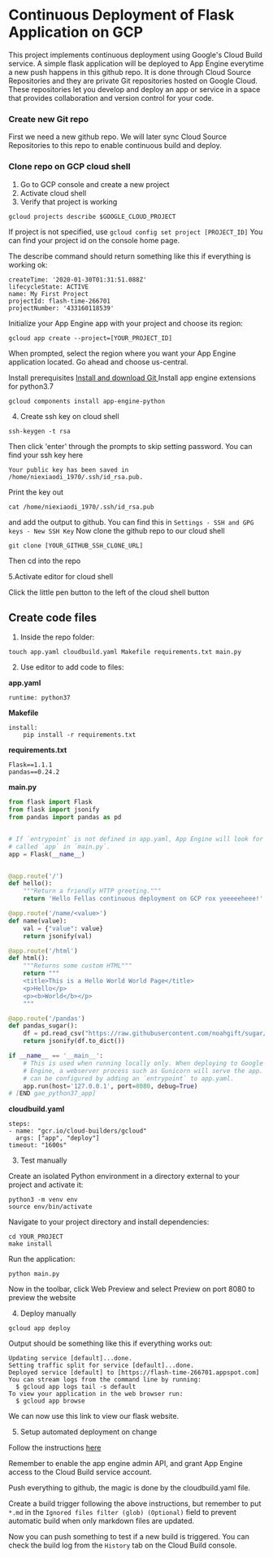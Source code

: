 # Continuous Deployment of Flask Application on GCP
This project implements continuous deployment using Google's Cloud Build service. A simple flask application will be deployed to App Engine everytime a new push happens in this github repo. It is done through Cloud Source Repositories and they are private Git repositories hosted on Google Cloud. These repositories let you develop and deploy an app or service in a space that provides collaboration and version control for your code.


### Create new Git repo
First we need a new github repo. We will later sync Cloud Source Repositories to this repo to enable continuous build and deploy.

### Clone repo on GCP cloud shell
1. Go to GCP console and create a new project
2. Activate cloud shell
3. Verify that project is working 

```gcloud projects describe $GOOGLE_CLOUD_PROJECT```

If project is not specified, use ```gcloud config set project [PROJECT_ID]``` You can find your project id on the console home page.

The describe command should return something like this if everything is working ok:
```
createTime: '2020-01-30T01:31:51.088Z'
lifecycleState: ACTIVE
name: My First Project
projectId: flash-time-266701
projectNumber: '433160118539'
```
Initialize your App Engine app with your project and choose its region:
```
gcloud app create --project=[YOUR_PROJECT_ID]
```

When prompted, select the region where you want your App Engine application located. Go ahead and choose us-central.

Install prerequisites
[Install and download Git ](https://git-scm.com/)
Install app engine extensions for python3.7
```
gcloud components install app-engine-python
```
4. Create ssh key on cloud shell

```ssh-keygen -t rsa```

Then click 'enter' through the prompts to skip setting password. You can find your ssh key here
```
Your public key has been saved in /home/niexiaodi_1970/.ssh/id_rsa.pub.
```
Print the key out
```
cat /home/niexiaodi_1970/.ssh/id_rsa.pub
```
and add the output to github. You can find this in `Settings - SSH and GPG keys - New SSH Key`
Now clone the github repo to our cloud shell
```
git clone [YOUR_GITHUB_SSH_CLONE_URL]
```
Then cd into the repo

5.Activate editor for cloud shell

Click the little pen button to the left of the cloud shell button

## Create code files

1. Inside the repo folder:
```
touch app.yaml cloudbuild.yaml Makefile requirements.txt main.py
```
2. Use editor to add code to files:

**app.yaml**
```
runtime: python37
```
**Makefile**
```
install:
	pip install -r requirements.txt
```
**requirements.txt**
```
Flask==1.1.1
pandas==0.24.2
```
**main.py**
```python
from flask import Flask
from flask import jsonify
from pandas import pandas as pd


# If `entrypoint` is not defined in app.yaml, App Engine will look for an app
# called `app` in `main.py`.
app = Flask(__name__)


@app.route('/')
def hello():
    """Return a friendly HTTP greeting."""
    return 'Hello Fellas continuous deployment on GCP rox yeeeeeheee!'

@app.route('/name/<value>')
def name(value):
    val = {"value": value}
    return jsonify(val)

@app.route('/html')
def html():
    """Returns some custom HTML"""
    return """
    <title>This is a Hello World World Page</title>
    <p>Hello</p>
    <p><b>World</b></p>
    """

@app.route('/pandas')
def pandas_sugar():
    df = pd.read_csv("https://raw.githubusercontent.com/noahgift/sugar/master/data/education_sugar_cdc_2003.csv")
    return jsonify(df.to_dict())

if __name__ == '__main__':
    # This is used when running locally only. When deploying to Google App
    # Engine, a webserver process such as Gunicorn will serve the app. This
    # can be configured by adding an `entrypoint` to app.yaml.
    app.run(host='127.0.0.1', port=8080, debug=True)
# [END gae_python37_app]
```
**cloudbuild.yaml**
```
steps:
- name: "gcr.io/cloud-builders/gcloud"
  args: ["app", "deploy"]
timeout: "1600s"
```
3. Test manually

Create an isolated Python environment in a directory external to your project and activate it:
```
python3 -m venv env
source env/bin/activate
```
Navigate to your project directory and install dependencies:
```
cd YOUR_PROJECT
make install
```
Run the application:
```
python main.py
```
Now in the toolbar, click Web Preview and select Preview on port 8080 to preview the website

4. Deploy manually
```
gcloud app deploy
```
Output should be something like this if everything works out:
```
Updating service [default]...done.
Setting traffic split for service [default]...done.
Deployed service [default] to [https://flash-time-266701.appspot.com]
You can stream logs from the command line by running:
  $ gcloud app logs tail -s default
To view your application in the web browser run:
  $ gcloud app browse
```
We can now use this link to view our flask website.

5. Setup automated deployment on change

Follow the instructions [here](https://cloud.google.com/source-repositories/docs/quickstart-triggering-builds-with-source-repositories)

Remember to enable the app engine admin API, and grant App Engine access to the Cloud Build service account.

Push everything to github, the magic is done by the cloudbuild.yaml file.

Create a build trigger following the above instructions, but remember to put `*.md` in the `Ignored files filter (glob) (Optional)` field to prevent automatic build when only markdown files are updated.

Now you can push something to test if a new build is triggered. You can check the build log from the `History` tab on the Cloud Build console.
